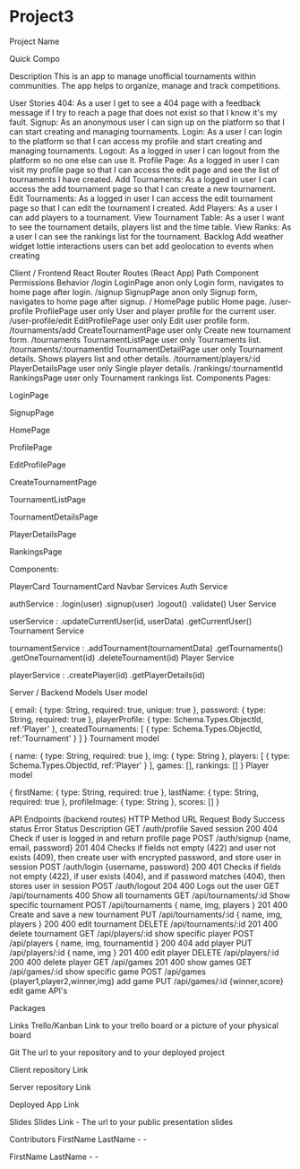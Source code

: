 # Project3

Project Name

Quick Compo

Description
This is an app to manage unofficial tournaments within communities. The app helps to organize, manage and track competitions.

User Stories
404: As a user I get to see a 404 page with a feedback message if I try to reach a page that does not exist so that I know it's my fault.
Signup: As an anonymous user I can sign up on the platform so that I can start creating and managing tournaments.
Login: As a user I can login to the platform so that I can access my profile and start creating and managing tournaments.
Logout: As a logged in user I can logout from the platform so no one else can use it.
Profile Page: As a logged in user I can visit my profile page so that I can access the edit page and see the list of tournaments I have created.
Add Tournaments: As a logged in user I can access the add tournament page so that I can create a new tournament.
Edit Tournaments: As a logged in user I can access the edit tournament page so that I can edit the tournament I created.
Add Players: As a user I can add players to a tournament.
View Tournament Table: As a user I want to see the tournament details, players list and the time table.
View Ranks: As a user I can see the rankings list for the tournament.
Backlog
Add weather widget
lottie interactions
users can bet
add geolocation to events when creating

Client / Frontend
React Router Routes (React App)
Path	Component	Permissions	Behavior
/login	LoginPage	anon only <AnonRoute>	Login form, navigates to home page after login.
/signup	SignupPage	anon only <AnonRoute>	Signup form, navigates to home page after signup.
/	HomePage	public <Route>	Home page.
/user-profile	ProfilePage	user only <PrivateRoute>	User and player profile for the current user.
/user-profile/edit	EditProfilePage	user only <PrivateRoute>	Edit user profile form.
/tournaments/add	CreateTournamentPage	user only <PrivateRoute>	Create new tournament form.
/tournaments	TournamentListPage	user only <PrivateRoute>	Tournaments list.
/tournaments/:tournamentId	TournamentDetailPage	user only <PrivateRoute>	Tournament details. Shows players list and other details.
/tournament/players/:id	PlayerDetailsPage	user only <PrivateRoute>	Single player details.
/rankings/:tournamentId	RankingsPage	user only <PrivateRoute>	Tournament rankings list.
Components
Pages:

LoginPage

SignupPage

HomePage

ProfilePage

EditProfilePage

CreateTournamentPage

TournamentListPage

TournamentDetailsPage

PlayerDetailsPage

RankingsPage

Components:

PlayerCard
TournamentCard
Navbar
Services
Auth Service

authService :
.login(user)
.signup(user)
.logout()
.validate()
User Service

userService :
.updateCurrentUser(id, userData)
.getCurrentUser()
Tournament Service

tournamentService :
.addTournament(tournamentData)
.getTournaments()
.getOneTournament(id)
.deleteTournament(id)
Player Service

playerService :
.createPlayer(id)
.getPlayerDetails(id)

Server / Backend
Models
User model

{
  email: { type: String, required: true, unique: true },
  password: { type: String, required: true },
	playerProfile: { type: Schema.Types.ObjectId, ref:'Player' },
  createdTournaments: [ { type: Schema.Types.ObjectId, ref:'Tournament' } ]
}
Tournament model

 {
   name: { type: String, required: true },
   img: { type: String },
   players: [ { type: Schema.Types.ObjectId, ref:'Player' } ],
   games: [],
   rankings: []
 }
Player model

{
  firstName: { type: String, required: true },
  lastName: { type: String, required: true },
  profileImage: { type: String },
  scores: []
}

API Endpoints (backend routes)
HTTP Method	URL	Request Body	Success status	Error Status	Description
GET	/auth/profile	Saved session	200	404	Check if user is logged in and return profile page
POST	/auth/signup	{name, email, password}	201	404	Checks if fields not empty (422) and user not exists (409), then create user with encrypted password, and store user in session
POST	/auth/login	{username, password}	200	401	Checks if fields not empty (422), if user exists (404), and if password matches (404), then stores user in session
POST	/auth/logout		204	400	Logs out the user
GET	/api/tournaments			400	Show all tournaments
GET	/api/tournaments/:id				Show specific tournament
POST	/api/tournaments	{ name, img, players }	201	400	Create and save a new tournament
PUT	/api/tournaments/:id	{ name, img, players }	200	400	edit tournament
DELETE	/api/tournaments/:id		201	400	delete tournament
GET	/api/players/:id				show specific player
POST	/api/players	{ name, img, tournamentId }	200	404	add player
PUT	/api/players/:id	{ name, img }	201	400	edit player
DELETE	/api/players/:id		200	400	delete player
GET	/api/games		201	400	show games
GET	/api/games/:id				show specific game
POST	/api/games	{player1,player2,winner,img}			add game
PUT	/api/games/:id	{winner,score}			edit game
API's

Packages

Links
Trello/Kanban
Link to your trello board or a picture of your physical board

Git
The url to your repository and to your deployed project

Client repository Link

Server repository Link

Deployed App Link

Slides
Slides Link - The url to your public presentation slides

Contributors
FirstName LastName - -

FirstName LastName - -
